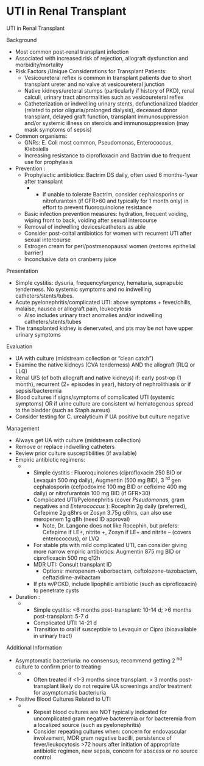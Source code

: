 # UTI in Renal Transplant
 
UTI in Renal Transplant

Background

-   Most
    common post-renal transplant infection
-   Associated
    with increased risk of rejection, allograft dysfunction and
    morbidity/mortality
-   Risk
    Factors
    /Unique Considerations for Transplant Patients:
    -   Vesicoureteral
        reflex is common in transplant patients due to short transplant
        ureter and no valve at vesicoureteral junction
    -   Native
        kidneys/ureteral stumps (particularly if history of PKD), renal
        calculi, urinary tract abnormalities such as vesicoureteral
        reflex
    -   Catheterization or indwelling urinary stents, defunctionalized
        bladder (related to prior oliguria/prolonged dialysis), deceased
        donor transplant, delayed graft function, transplant
        immunosuppression and/or systemic illness on steroids and
        immunosuppression (may mask symptoms of sepsis)
-   Common
    organisms:
    -   GNRs: E. Coli most common, Pseudomonas, Enterococcus, Klebsiella
    -   Increasing resistance to ciprofloxacin and Bactrim due to
        frequent use for prophylaxis
-   Prevention
    :
    -   Prophylactic antibiotics: Bactrim DS daily, often used 6
        months-1year after transplant
        -   -   If unable to tolerate Bactrim, consider cephalosporins
                or nitrofurantoin (if GFR>60 and typically for 1 month
                only) in effort to prevent fluoroquinolone resistance
    -   Basic infection prevention measures: hydration, frequent
        voiding, wiping front to back, voiding after sexual intercourse
    -   Removal of indwelling devices/catheters as able
    -   Consider post-coital antibiotics for women with recurrent UTI
        after sexual intercourse
    -   Estrogen cream for peri/postmenopausal women (restores
        epithelial barrier)
    -   Inconclusive data on cranberry juice

Presentation

-   Simple cystitis:
    dysuria, frequency/urgency, hematuria, suprapubic tenderness. No
    systemic symptoms and no indwelling catheters/stents/tubes.
-   Acute pyelonephritis/complicated UTI:
    above symptoms + fever/chills, malaise, nausea or allograft pain,
    leukocytosis
    -   Also includes urinary tract anomalies and/or indwelling
        catheters/stents/tubes
-   The transplanted kidney is denervated, and pts may be not have upper
    urinary symptoms

Evaluation

-   UA
    with culture (midstream collection or “clean catch”)
-   Examine
    the native kidneys (CVA tenderness) AND the allograft (RLQ or LLQ)
-   Renal
    U/S (of both allograft and native kidneys) if: early post-op (1
    month), recurrent (2+ episodes in year), history of nephrolithiasis
    or if sepsis/bacteremia
-   Blood cultures if signs/symptoms of complicated UTI (systemic
    symptoms) OR if urine culture are consistent w/ hematogenous spread
    to the bladder (such as Staph aureus)
-   Consider
    testing for C. urealyticum if UA positive but culture negative

Management

-   Always
    get UA with culture (midstream collection)
-   Remove
    or replace indwelling catheters
-   Review
    prior culture susceptibilities (if available)
-   Empiric
    antibiotic regimens:
    -   -   Simple cystitis
            : Fluoroquinolones (ciprofloxacin 250 BID or Levaquin 500 mg
            daily), Augmentin (500 mg BID), 3 <sup>rd</sup> gen
            cephalosporin (cefpodoxime 100 mg BID or cefixime 400 mg
            daily) or nitrofurantoin 100 mg BID (if GFR>30)
        -   Complicated UTI/Pyelonephritis
            (cover *Pseudomonas,* gram negatives and *Enterococcus* ):
            Rocephin 2g daily (preferred), Cefepime 2g q8hrs or Zosyn
            3.75g q6hrs, can also use meropenem 1g q8h (need ID
            approval)
            -   Note, Dr. Langone does not like Rocephin, but prefers:
                Cefepime if LE+, nitrite +, Zosyn if LE+ and nitrite –
                (covers enterococcus), or LVQ
        -   For stable pts with mild complicated UTI, can consider
            giving more narrow empiric antibiotics: Augmentin 875 mg BID
            or ciprofloxacin 500 mg q12h
        -   MDR UTI: Consult transplant ID
            -   Options: meropenem-vaborbactam, ceftolozone-tazobactam,
                ceftazidime-avibactam
        -   If pts w/PCKD, include lipophilic antibiotic (such as
            ciprofloxacin) to penetrate cysts
-   Duration
    :
    -   -   Simple cystitis: \<6 months post-transplant: 10-14 d; >6
            months post-transplant: 5-7 d
        -   Complicated UTI: 14-21 d
        -   Transition to oral if susceptible to Levaquin or Cipro
            (bioavailable in urinary tract)

Additional Information

-   Asymptomatic
    bacteriuria: no consensus; recommend getting 2 <sup>nd</sup> culture
    to confirm prior to treating
    -   -   Often treated if \<1-3 months since transplant. > 3 months
            post-transplant likely do not require UA screenings and/or
            treatment for asymptomatic bacteriuria
-   Positive
    Blood Cultures Related to UTI
    -   -   Repeat blood cultures are NOT typically indicated for
            uncomplicated gram negative bacteremia or for bacteremia
            from a localized source (such as pyelonephritis)
        -   Consider repeating cultures when: concern for endovascular
            involvement, MDR gram negative bacilli, persistence of
            fever/leukocytosis >72 hours after initiation of appropriate
            antibiotic
            regimen, new sepsis, concern for abscess or no source
            control
